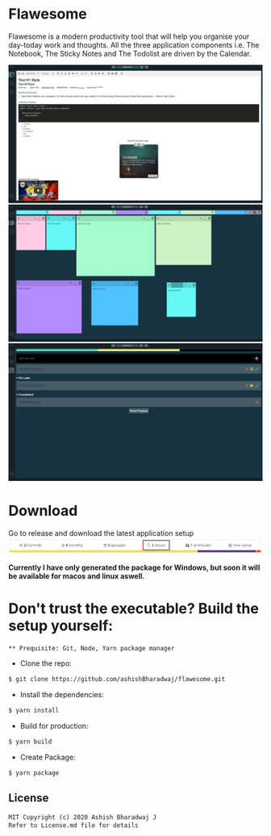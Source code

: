 # Flawesome
Flawesome is a modern productivity tool that will help you organise your day-today work and thoughts.
All the three application components i.e. The Notebook, The Sticky Notes and The Todolist are driven by the Calendar.

<img src="assets/ScreenshotTab1.png" alt="Application Tab 1 Screenshot" calss="shadow"/>

<img src="assets/ScreenShotTab2.png" alt="Application Tab 2 Screenshot" calss="shadow"/>

<img src="assets/ScreenShotTab3.png" alt="Application Tab 3 Screenshot" calss="shadow"/>

# Download
Go to release and download the latest application setup
<img src="assets/ScreenshotRelease.png" alt="Release Screenshot" calss="shadow"/>

**Currently I have only generated the package for Windows, but soon it will be available for macos and linux aswell.**

# Don't trust the executable? Build the setup yourself:

    ** Prequisite: Git, Node, Yarn package manager

- Clone the repo:

```bash
$ git clone https://github.com/ashishBharadwaj/flawesome.git
```

- Install the dependencies:

```bash
$ yarn install
```

- Build for production:

```bash
$ yarn build
```

- Create Package:

```bash
$ yarn package
```

## License
    MIT Copyright (c) 2020 Ashish Bharadwaj J
    Refer to License.md file for details
